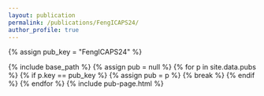 ```yaml
---
layout: publication
permalink: /publications/FengICAPS24/
author_profile: true
---
```

{% assign pub_key = "FengICAPS24" %}

{% include base_path %}
{% assign pub = null %}
{% for p in site.data.pubs %}
  {% if p.key == pub_key %}
    {% assign pub = p %}
    {% break %}
  {% endif %}
{% endfor %}
{% include pub-page.html %}